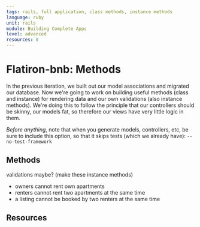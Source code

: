 ```yaml
---
tags: rails, full application, class methods, instance methods
language: ruby
unit: rails
module: Building Complete Apps
level: advanced
resources: 0
---
```


# Flatiron-bnb: Methods

In the previous iteration, we built out our model associations and migrated our database. Now we're going to work on building useful methods (class and instance) for rendering data and our own validations (also instance methods). We're doing this to follow the principle that our controllers should be skinny, our models fat, so therefore our views have very little logic in them.

<em>Before anything</em>, note that when you generate models, controllers, etc, be sure to include this option, so that it skips tests (which we already have): `--no-test-framework`

## Methods

validations maybe? (make these instance methods)
- owners cannot rent own apartments
- renters cannot rent two apartments at the same time
- a listing cannot be booked by two renters at the same time


## Resources


